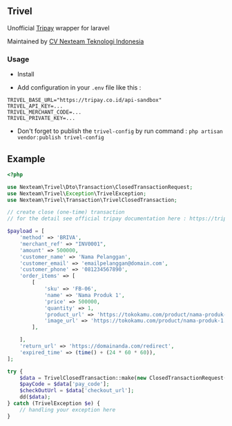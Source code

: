 ## Trivel

Unofficial [Tripay](https://tripay.co.id/) wrapper for laravel 

Maintained by [CV Nexteam Teknologi Indonesia](https://www.nexteam.id/)

### Usage

- Install

- Add configuration in your `.env` file like this : 

```
TRIVEL_BASE_URL="https://tripay.co.id/api-sandbox"
TRIVEL_API_KEY=...
TRIVEL_MERCHANT_CODE=...
TRIVEL_PRIVATE_KEY=...
```

- Don't forget to publish the `trivel-config` by run command : `php artisan vendor:publish trivel-config`

## Example

```php
<?php

use Nexteam\Trivel\Dto\Transaction\ClosedTransactionRequest;
use Nexteam\Trivel\Exception\TrivelException;
use Nexteam\Trivel\Transaction\TrivelClosedTransaction;

// create close (one-time) transaction
// for the detail see official tripay documentation here : https://tripay.co.id/developer?tab=transaction-create

$payload = [
    'method' => 'BRIVA',
    'merchant_ref' => "INV0001",
    'amount' => 500000,
    'customer_name' => 'Nama Pelanggan',
    'customer_email' => 'emailpelanggan@domain.com',
    'customer_phone' => '081234567890',
    'order_items' => [
        [
            'sku' => 'FB-06',
            'name' => 'Nama Produk 1',
            'price' => 500000,
            'quantity' => 1,
            'product_url' => 'https://tokokamu.com/product/nama-produk-1',
            'image_url' => 'https://tokokamu.com/product/nama-produk-1.jpg',
        ],

    ],
    'return_url' => 'https://domainanda.com/redirect',
    'expired_time' => (time() + (24 * 60 * 60)),
];

try {
    $data = TrivelClosedTransaction::make(new ClosedTransactionRequest($payload["merchant_ref"], $payload["amount"], $payload));
    $payCode = $data['pay_code'];
    $checkOutUrl = $data['checkout_url'];
    dd($data);
} catch (TrivelException $e) {
    // handling your exception here
}
```
